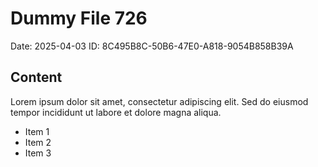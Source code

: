 # Dummy File 726

Date: 2025-04-03
ID: 8C495B8C-50B6-47E0-A818-9054B858B39A

## Content

Lorem ipsum dolor sit amet, consectetur adipiscing elit.
Sed do eiusmod tempor incididunt ut labore et dolore magna aliqua.

* Item 1
* Item 2
* Item 3
